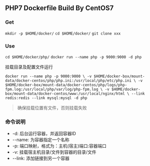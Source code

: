 ## PHP7 Dockerfile Build By CentOS7

### Get

`mkdir -p $HOME/docker/`
`cd $HOME/docker/`
`git clone xxx`

### Use

`cd $HOME/docker/php/`
`docker run --name php -p 9000:9000 -d php`

挂载目录及配置文件运行

`docker run --name php -p 9000:9000 \
 -v $HOME/docker-box/mount-data/docker-centos/php/php.ini:/usr/local/php/etc/php.ini \
 -v $HOME/docker-box/mount-data/docker-centos/php/logs/php-fpm.log:/usr/local/php/var/log/php-fpm.log \
 -v $HOME/docker-box/mount-data/docker-centos/www:/usr/local/nginx/html \
 --link redis:redis --link mysql:mysql -d php`

> 确保挂载位置有文件，否则挂载失败

### 命令说明

  - -d: 后台运行容器，并返回容器ID
  - --name: 为容器指定一个名称
  - -p: 端口映射，格式为：主机(宿主)端口:容器端口
  - -v: 挂载宿主机目录/文件到容器的目录/文件
  - --link: 添加链接到另一个容器
 